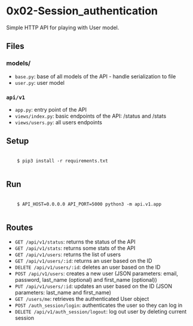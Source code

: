 # 0x02-Session_authentication

<p>
  Simple HTTP API for playing with User model.
</p>

<h2>
  Files
</h2>

<h3>models/</h3>

<ul>
  <li>
    <code>base.py</code>: base of all models of the API - handle serialization to file
  </li>
  <li>
    <code>user.py</code>: user model
  </li>
</ul>

<h3><code>api/v1</code></h3>

<ul>
  <li>
    <code>app.py</code>: entry point of the API
  </li>
  <li>
    <code>views/index.py</code>: basic endpoints of the API: /status and /stats
  </li>
  <li>
    <code>views/users.py</code>: all users endpoints
  </li>
</ul>

<h2>Setup</h2>

<pre>
  <code>
    $ pip3 install -r requirements.txt
  </code>
</pre>


<h2>Run</h2>

<pre>
  <code>
    $ API_HOST=0.0.0.0 API_PORT=5000 python3 -m api.v1.app
  </code>
</pre>

<h2>Routes</h2>

<ul>
  <li>
    <code>GET /api/v1/status</code>: returns the status of the API
  </li>
  <li>
    <code>GET /api/v1/stats</code>: returns some stats of the API
  </li>
    <li>
    <code>GET /api/v1/users</code>: returns the list of users
  </li>
    <li>
    <code>GET /api/v1/users/:id</code>: returns an user based on the ID
  </li>
    <li>
    <code>DELETE /api/v1/users/:id</code>: deletes an user based on the ID
  </li>
    <li>
    <code>POST /api/v1/users</code>: creates a new user (JSON parameters: email, password, last_name (optional) and first_name (optional))
  </li>
    <li>
    <code>PUT /api/v1/users/:id</code>: updates an user based on the ID (JSON parameters: last_name and first_name)
  </li>
    <li>
    <code>GET /users/me</code>: retrieves the authenticated User object
  </li>
    <li>
    <code>POST /auth_session/login</code>: authenticates the user so they can log in
  </li>
    <li>
    <code>DELETE /api/v1/auth_session/logout</code>: log out user by deleting current session
  </li>
</ul>

